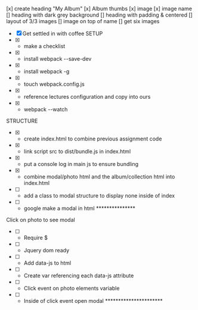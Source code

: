 [x] create heading "My Album"
     [x] Album thumbs
        [x] image
        [x] image name
     [] heading with dark grey background
     [] heading with padding & centered
     [] layout of 3/3 images
     [] image on top of name
     [] get six images

<!-- Checklist for 4.2 NPM -->
- [x] Get settled in with coffee
SETUP
- [x] - make a checklist
- [x] - install webpack --save-dev
- [x] - install webpack -g
- [x] - touch webpack.config.js
- [x] - reference lectures configuration and copy into ours
- [x] - webpack --watch

STRUCTURE
- [x] - create index.html to combine previous assignment code
- [x] - link script src to dist/bundle.js in index.html
- [x] - put a console log in main js to ensure bundling
- [x] - combine modal/photo html and the album/collection html into index.html
- [ ] - add a class to modal structure to display none inside of index
- [ ] - google make a modal in html ***************

Click on photo to see modal
- [ ] - Require $
- [ ] - Jquery dom ready
- [ ] - Add data-js to html
- [ ] - Create var referencing each data-js attribute
- [ ] - Click event on photo elements variable
- [ ] - Inside of click event open modal **********************
